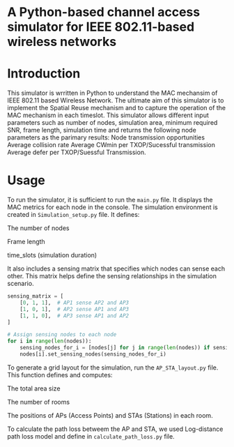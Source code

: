 # A Python-based channel access simulator for IEEE 802.11-based wireless networks

# Introduction

This simulator is wrritten in Python to understand the MAC mechansim of IEEE 802.11 based Wireless Network. The ultimate aim of this simulator is to implement the Spatial Reuse mechanism and to capture the operation of the MAC mechanism in each timeslot. This simulator allows different input parameters such as number of nodes, simulation area, minimum required SNR, frame length, simulation time and returns the following node parameters as the parimary results: 
Node transmission opportunities
Average collision rate 
Average CWmin per TXOP/Sucessful transmission
Average defer per TXOP/Suessful Transmission.

# Usage
To run the simulator, it is sufficient to run the `main.py` file. It displays the MAC metrics for each node in the console. The simulation environment is created in  `Simulation_setup.py` file. It defines:

The number of nodes

Frame length

time_slots (simulation duration)

It also includes a sensing matrix that specifies which nodes can sense each other. This matrix helps define the sensing relationships in the simulation scenario.


```python
sensing_matrix = [
    [0, 1, 1],  # AP1 sense AP2 and AP3
    [1, 0, 1],  # AP2 sense AP1 and AP3
    [1, 1, 0],  # AP3 sense AP1 and AP2
]

# Assign sensing nodes to each node
for i in range(len(nodes)):
    sensing_nodes_for_i = [nodes[j] for j in range(len(nodes)) if sensing_matrix[i][j] == 1]
    nodes[i].set_sensing_nodes(sensing_nodes_for_i)

```

To generate a grid layout for the simulation, run the `AP_STA_layout.py` file.
This function defines and computes:

The total area size

The number of rooms

The positions of APs (Access Points) and STAs (Stations) in each room. 

To calculate the path loss betweem the AP and STA, we used Log-distance path loss model and define in `calculate_path_loss.py` file.





